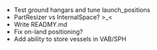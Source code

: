 * Test ground hangars and tune launch_positions
* PartResizer vs InternalSpace? >_<
* Write READMY.md
* Fix on-land positioning?
* Add ability to store vessels in VAB/SPH
